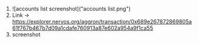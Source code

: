 1. ![accounts list screenshot]("accounts list.png")
2. Link -> https://explorer.nervos.org/aggron/transaction/0x689e267872869805a61f767b467b7d09a1cdafe760913a87e602a954a9f1ca55
3. screenshot
